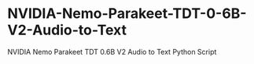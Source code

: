 # NVIDIA-Nemo-Parakeet-TDT-0-6B-V2-Audio-to-Text
NVIDIA Nemo Parakeet TDT 0.6B V2 Audio to Text Python Script
